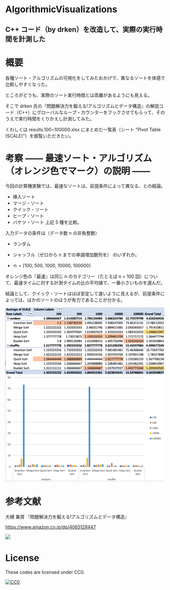# AlgorithmicVisualizations
## C++ コード（by drken）を改造して、実際の実行時間を計測した

# 概要

各種ソート・アルゴリズムの可視化をしてみたおかげで、異なるソートを体感で比較しやすくなった。

ところがどうも、実際のソート実行時間とは乖離があるようにも見える。

そこで drken 氏の『問題解決力を鍛える!アルゴリズムとデータ構造』の解説コード（C++）にグローバルなループ・カウンターをフックさせてもらって、そのうえで実行時間をくりかえし計測してみた。

くわしくは results.100~100000.xlsx にまとめた一覧表（シート "Pivot Table (SCALE)"）を御覧いただきたい。

# 考察 —— 最速ソート・アルゴリズム（オレンジ色でマーク）の説明 ——

今回の計算機実験では、最速なソートは、前提条件によって異なる、との結論。


+ 挿入ソート
+ マージ・ソート
+ クイック・ソート
+ ヒープ・ソート
+ バケツ・ソート
上記 5 種を比較。

入力データの条件は（データ数 n の非負整数）
+ ランダム
+ シャッフル（ゼロから n までの単調増加数列を）
のいずれか。

+ ｎ = [100, 500, 1000, 10000, 100000]

オレンジ色の『最速』は同じ n のカテゴリー（たとえば n = 100 回）について、最速タイムに対する計測タイムの比の平均値で、一番小さいものを選んだ。

結論として、クイック・ソートはほぼ安定して速いように見えるが、前提条件によっては、ほかのソートのほうが有力であることが分かる。

<img src="[Table] Relative Scale for Sorting time.png" width=500mm>

<img src="[Graph] Relative Scale for Sorting time.png" width=500mm>


# 参考文献

大槻 兼資 『問題解決力を鍛える!アルゴリズムとデータ構造』

https://www.amazon.co.jp/dp/4065128447

<img src=https://github.com/drken1215/book_algorithm_solution/blob/master/fig/book_image.png width=250mm>


# License

These codes are licensed under CC0.

[![CC0](http://i.creativecommons.org/p/zero/1.0/88x31.png "CC0")](http://creativecommons.org/publicdomain/zero/1.0/deed.ja)
